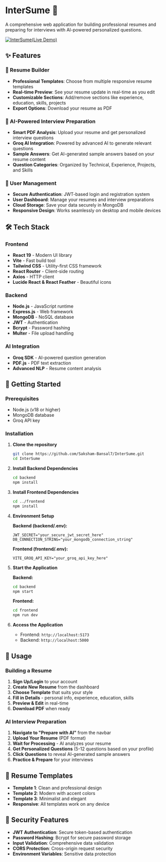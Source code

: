 # InterSume 🚀

A comprehensive web application for building professional resumes and preparing for interviews with AI-powered personalized questions.

[![InterSume(Live Demo)](https://img.shields.io/badge/Live%20Demo-Visit%20Site-brightgreen?style=for-the-badge&logo=vercel)](https://intersume-frontend.onrender.com)

## ✨ Features

### 📄 Resume Builder

- **Professional Templates**: Choose from multiple responsive resume templates
- **Real-time Preview**: See your resume update in real-time as you edit
- **Customizable Sections**: Add/remove sections like experience, education, skills, projects
- **Export Options**: Download your resume as PDF

### 🤖 AI-Powered Interview Preparation

- **Smart PDF Analysis**: Upload your resume and get personalized interview questions
- **Groq AI Integration**: Powered by advanced AI to generate relevant questions
- **Sample Answers**: Get AI-generated sample answers based on your resume content
- **Question Categories**: Organized by Technical, Experience, Projects, and Skills

### 👤 User Management

- **Secure Authentication**: JWT-based login and registration system
- **User Dashboard**: Manage your resumes and interview preparations
- **Cloud Storage**: Save your data securely in MongoDB
- **Responsive Design**: Works seamlessly on desktop and mobile devices

## 🛠️ Tech Stack

### Frontend

- **React 19** - Modern UI library
- **Vite** - Fast build tool
- **Tailwind CSS** - Utility-first CSS framework
- **React Router** - Client-side routing
- **Axios** - HTTP client
- **Lucide React & React Feather** - Beautiful icons

### Backend

- **Node.js** - JavaScript runtime
- **Express.js** - Web framework
- **MongoDB** - NoSQL database
- **JWT** - Authentication
- **Bcrypt** - Password hashing
- **Multer** - File upload handling

### AI Integration

- **Groq SDK** - AI-powered question generation
- **PDF.js** - PDF text extraction
- **Advanced NLP** - Resume content analysis

## 🚀 Getting Started

### Prerequisites

- Node.js (v18 or higher)
- MongoDB database
- Groq API key

### Installation

1. **Clone the repository**

   ```bash
   git clone https://github.com/Saksham-Bansal7/InterSume.git
   cd InterSume
   ```

2. **Install Backend Dependencies**

   ```bash
   cd backend
   npm install
   ```

3. **Install Frontend Dependencies**

   ```bash
   cd ../frontend
   npm install
   ```

4. **Environment Setup**

   **Backend (backend/.env):**

   ```env
   JWT_SECRET="your_secure_jwt_secret_here"
   DB_CONNECTION_STRING="your_mongodb_connection_string"
   ```

   **Frontend (frontend/.env):**

   ```env
   VITE_GROQ_API_KEY="your_groq_api_key_here"
   ```

5. **Start the Application**

   **Backend:**

   ```bash
   cd backend
   npm start
   ```

   **Frontend:**

   ```bash
   cd frontend
   npm run dev
   ```

6. **Access the Application**
   - Frontend: `http://localhost:5173`
   - Backend: `http://localhost:5000`

## 📱 Usage

### Building a Resume

1. **Sign Up/Login** to your account
2. **Create New Resume** from the dashboard
3. **Choose Template** that suits your style
4. **Fill in Details** - personal info, experience, education, skills
5. **Preview & Edit** in real-time
6. **Download PDF** when ready

### AI Interview Preparation

1. **Navigate to "Prepare with AI"** from the navbar
2. **Upload Your Resume** (PDF format)
3. **Wait for Processing** - AI analyzes your resume
4. **Get Personalized Questions** (5-12 questions based on your profile)
5. **Click Questions** to reveal AI-generated sample answers
6. **Practice & Prepare** for your interviews

## 🎨 Resume Templates

- **Template 1**: Clean and professional design
- **Template 2**: Modern with accent colors
- **Template 3**: Minimalist and elegant
- **Responsive**: All templates work on any device

## 🔐 Security Features

- **JWT Authentication**: Secure token-based authentication
- **Password Hashing**: Bcrypt for secure password storage
- **Input Validation**: Comprehensive data validation
- **CORS Protection**: Cross-origin request security
- **Environment Variables**: Sensitive data protection
